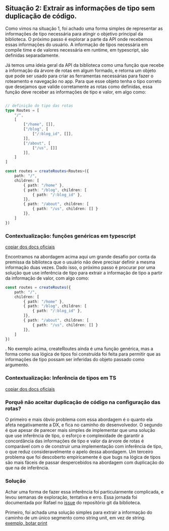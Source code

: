 ## Situação 2: Extrair as informações de tipo sem duplicação de código.

Como vimos na situação 1, foi achado uma forma simples de representar as informações de tipo necessária para atingir o objetivo principal da biblioteca. O próximo passo é explorar a parte da API onde recebemos essas informações do usuário. A informação de tipos necessária em compile time e de valores necessária em runtime, em typescript, são definidas separadamente. 

Já temos uma ideia geral da API da biblioteca como uma função que recebe a informação da árvore de rotas em algum formado, e retorna um objeto que pode ser usado para criar as ferramentas necessárias para fazer o roteamento e navegação no app. Para que esse objeto tenha o tipo correto que desejamos que valide corretamente as rotas como definidas, essa função deve receber as informações de tipo e valor, em algo como:

```ts

// definição do tipo das rotas
type Routes = [
	"/",
	[
		["/home", []],
		["/blog", [
			["/:blog_id", []],
		]],
		["/about", [
			["/us", []]
		]],
	]
]

const routes = createRoutes<Routes>({
    path: "/",
    children: [
        { path: "/home" },
        { path: "/blog", children: [
            { path: "/:blog_id" },
        ]},
        { path: "/about", children: [
            { path: "/us", children: [] }
        ]},
    ]
})
```

### Contextualização: funções genéricas em typescript
[copiar dos docs oficiais](https://www.typescriptlang.org/docs/handbook/2/generics.html)

Encontramos na abordagem acima aqui um grande desafio por conta da premissa da biblioteca que o usuário não deve precisar definir a mesma informação duas vezes. Dado isso, o próximo passo é procurar por uma solução que use inferência de tipo para extrair a informação de tipo a partir da informação de valor, com algo como:

```ts
const routes = createRoutes({
    path: "/",
    children: [
        { path: "/home" },
        { path: "/blog", children: [
            { path: "/:blog_id" },
        ]},
        { path: "/about", children: [
            { path: "/us", children: [] }
        ]},
    ]
})
```
. No exemplo acima, createRoutes ainda é uma função genérica, mas a forma como sua lógica de tipos foi construída foi feita para permitir que as informações de tipo possam ser inferidas do objeto passado como argumento.

### Contextualização: Inferência de tipos em TS
[copiar dos docs oficiais](https://www.typescriptlang.org/docs/handbook/type-inference.html)

### Porquê não aceitar duplicação de código na configuração das rotas?
O primeiro e mais óbvio problema com essa abordagem é o quanto ela afeta negativamente a DX, e fica no caminho do desenvolvedor. O segundo é que apesar de parecer mais simples de implementar que uma solução que use inferência de tipo, o esforço e complexidade de garantir a concordância das informações de tipo e valor da árvore de rotas é comparável com o de construir uma implementação com inferência de tipo, o que reduz consideravelmente o apelo dessa abordagem. Um terceiro problema que foi descoberto empiricamente é que bugs na lógica de tipos são mais fáceis de passar despercebidos na abordagem com duplicação do que na de inferência.

### Solução
Achar uma forma de fazer essa inferência foi particularmente complicada, e levou semanas de exploração, tentativa e erro. Essa jornada foi documentada por Rafael no [issue](https://github.com/rafael-g-depaulo/ragic/issues/15) do repositório git da biblioteca.

Primeiro, foi achada uma solução simples para extrair a informação do caminho de um único segmento como string unit, em vez de string. [exemplo, botar print](https://www.typescriptlang.org/play?#code/C4TwDgpgBAyhDmBbCA7YAeAcgPigXigG8owBDYACwC4pMoBfAKAGMB7FAZ2CgBNWIOaAKIAPYACdSzYJlLJ8ULABpsAChSseEGnCSoMOAJQ6EyNFlx5cqwvUNRSHByhAt2XKBDGTps+QSxPMVQeJy5xAEsUeDVScRM9cyMEswNLa1t7R2dXPgFhbykZOQgbEnJqKAAiAEYAJgBmKoZDRgB6NqgAPQB+Ri8JIr9S4jJKGlrG5rt2zt7ZjsWl5ZXVtfWlxkYgA)
